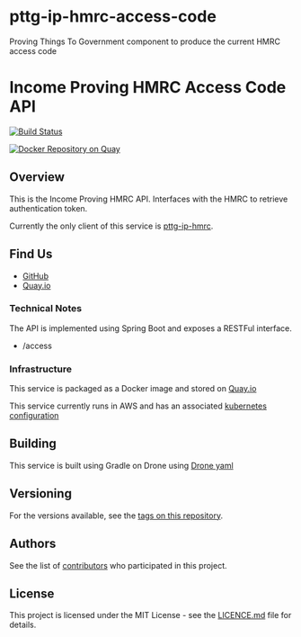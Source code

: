 # pttg-ip-hmrc-access-code
Proving Things To Government component to produce the current HMRC access code

Income Proving HMRC Access Code API
=

[![Build Status](https://drone.digital.homeoffice.gov.uk/api/badges/UKHomeOffice/pttg-ip-hmrc-access-code/status.svg)](https://drone.digital.homeoffice.gov.uk/UKHomeOffice/pttg-ip-hmrc-access-code)

[![Docker Repository on Quay](https://quay.io/repository/ukhomeofficedigital/pttg-ip-hmrc-access-code/status "Docker Repository on Quay")](https://quay.io/repository/ukhomeofficedigital/pttg-ip-hmrc-access-code)

Overview
-

This is the Income Proving HMRC API. Interfaces with the HMRC to retrieve authentication token. 

Currently the only client of this service is [pttg-ip-hmrc].

## Find Us

* [GitHub]
* [Quay.io]

### Technical Notes

The API is implemented using Spring Boot and exposes a RESTFul interface.

* /access

### Infrastructure

This service is packaged as a Docker image and stored on [Quay.io]

This service currently runs in AWS and has an associated [kubernetes configuration]

## Building

This service is built using Gradle on Drone using [Drone yaml]

## Versioning

For the versions available, see the [tags on this repository].

## Authors

See the list of [contributors] who participated in this project.

## License

This project is licensed under the MIT License - see the [LICENCE.md]
file for details.



[contributors]:                     https://github.com/UKHomeOffice/pttg-ip-hmrc-access-code/graphs/contributors
[pttg-ip-hmrc]:                     https://github.com/UKHomeOffice/pttg-ip-hmrc
[Quay.io]:                          https://quay.io/repository/ukhomeofficedigital/pttg-ip-hmrc-access-code
[kubernetes configuration]:         https://github.com/UKHomeOffice/kube-pttg-ip-hmrc-access-code
[Drone yaml]:                       .drone.yml
[tags on this repository]:          https://github.com/UKHomeOffice/pttg-ip-hmrc-access-code/tags
[LICENCE.md]:                       LICENCE.md
[GitHub]:                           https://github.com/UKHomeOffice/pttg-ip-hmrc-access-code
